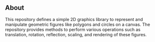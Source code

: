 ## About 
This repository defines a simple 2D graphics library to represent and manipulate geometric figures like polygons and circles on a canvas. The repository provides methods to perform various operations such as translation, rotation, reflection, scaling, and rendering of these figures.
